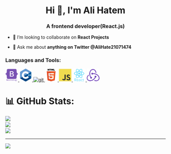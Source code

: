<h1 align="center">Hi 👋, I'm Ali Hatem</h1>
<h3 align="center">A frontend developer(React.js)</h3>

- 👯 I’m looking to collaborate on **React Projects**

- 💬 Ask me about **anything on Twitter @AliHate21071474**

<p align="left">
</p>

<h3 align="left">Languages and Tools:</h3>
<p align="left"> <a href="https://getbootstrap.com" target="_blank" rel="noreferrer"> <img src="https://raw.githubusercontent.com/devicons/devicon/master/icons/bootstrap/bootstrap-plain-wordmark.svg" alt="bootstrap" width="40" height="40"/> </a> <a href="https://www.w3schools.com/cpp/" target="_blank" rel="noreferrer"> <img src="https://raw.githubusercontent.com/devicons/devicon/master/icons/cplusplus/cplusplus-original.svg" alt="cplusplus" width="40" height="40"/> </a> <a href="https://git-scm.com/" target="_blank" rel="noreferrer"> <img src="https://www.vectorlogo.zone/logos/git-scm/git-scm-icon.svg" alt="git" width="40" height="40"/> </a> <a href="https://www.w3.org/html/" target="_blank" rel="noreferrer"> <img src="https://raw.githubusercontent.com/devicons/devicon/master/icons/html5/html5-original-wordmark.svg" alt="html5" width="40" height="40"/> </a> <a href="https://developer.mozilla.org/en-US/docs/Web/JavaScript" target="_blank" rel="noreferrer"> <img src="https://raw.githubusercontent.com/devicons/devicon/master/icons/javascript/javascript-original.svg" alt="javascript" width="40" height="40"/> </a> <a href="https://reactjs.org/" target="_blank" rel="noreferrer"> <img src="https://raw.githubusercontent.com/devicons/devicon/master/icons/react/react-original-wordmark.svg" alt="react" width="40" height="40"/> </a> <a href="https://redux.js.org" target="_blank" rel="noreferrer"> <img src="https://raw.githubusercontent.com/devicons/devicon/master/icons/redux/redux-original.svg" alt="redux" width="40" height="40"/> </a> </p>

# 📊 GitHub Stats:
![](https://github-readme-stats.vercel.app/api?username=alihatem360&theme=dark&hide_border=false&include_all_commits=false&count_private=false)<br/>
![](https://github-readme-streak-stats.herokuapp.com/?user=alihatem360&theme=dark&hide_border=false)<br/>
![](https://github-readme-stats.vercel.app/api/top-langs/?username=alihatem360&theme=dark&hide_border=false&include_all_commits=false&count_private=false&layout=compact)

---
[![](https://visitcount.itsvg.in/api?id=alihatem360&icon=0&color=0)](https://visitcount.itsvg.in)
